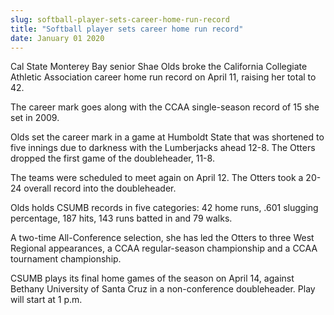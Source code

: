 ```yaml
---
slug: softball-player-sets-career-home-run-record
title: "Softball player sets career home run record"
date: January 01 2020
---
```


 
<p>
  Cal State Monterey Bay senior Shae Olds broke the California Collegiate
  Athletic Association career home run record on April 11, raising her total to
  42.
</p>
<p>
  The career mark goes along with the CCAA single-season record of 15 she set in
  2009.
</p>
<p>
  Olds set the career mark in a game at Humboldt State that was shortened to
  five innings due to darkness with the Lumberjacks ahead 12-8. The Otters
  dropped the first game of the doubleheader, 11-8.
</p>
<p>
  The teams were scheduled to meet again on April 12. The Otters took a 20-24
  overall record into the doubleheader.
</p>
<p>
  Olds holds CSUMB records in five categories: 42 home runs, .601 slugging
  percentage, 187 hits, 143 runs batted in and 79 walks.
</p>
<p>
  A two-time All-Conference selection, she has led the Otters to three West
  Regional appearances, a CCAA regular-season championship and a CCAA tournament
  championship.
</p>
<p>
  CSUMB plays its final home games of the season on April 14, against Bethany
  University of Santa Cruz in a non-conference doubleheader. Play will start at
  1 p.m.
</p>
 
